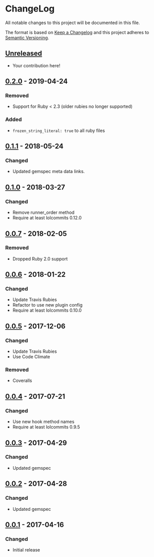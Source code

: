 # ChangeLog

All notable changes to this project will be documented in this file.

The format is based on [Keep a Changelog][KeepAChangelog] and this project
adheres to [Semantic Versioning][Semver].

## [Unreleased]

- Your contribution here!

## [0.2.0] - 2019-04-24
### Removed
- Support for Ruby < 2.3 (older rubies no longer supported)

### Added
- `frozen_string_literal: true` to all ruby files

## [0.1.1] - 2018-05-24
### Changed
- Updated gemspec meta data links.

## [0.1.0] - 2018-03-27
### Changed
- Remove runner_order method
- Require at least lolcommits 0.12.0

## [0.0.7] - 2018-02-05
### Removed
- Dropped Ruby 2.0 support

## [0.0.6] - 2018-01-22
### Changed
- Update Travis Rubies
- Refactor to use new plugin config
- Require at least lolcommits 0.10.0

## [0.0.5] - 2017-12-06
### Changed
- Update Travis Rubies
- Use Code Climate

### Removed
- Coveralls

## [0.0.4] - 2017-07-21
### Changed
- Use new hook method names
- Require at least lolcommits 0.9.5

## [0.0.3] - 2017-04-29
### Changed
- Updated gemspec

## [0.0.2] - 2017-04-28
### Changed
- Updated gemspec

## [0.0.1] - 2017-04-16
### Changed
- Initial release

[Unreleased]: https://github.com/lolcommits/lolcommits-tranzlate/compare/v0.2.0...HEAD
[0.2.0]: https://github.com/lolcommits/lolcommits-tranzlate/compare/v0.1.1...v0.2.0
[0.1.1]: https://github.com/lolcommits/lolcommits-tranzlate/compare/v0.1.0...v0.1.1
[0.1.0]: https://github.com/lolcommits/lolcommits-tranzlate/compare/v0.0.7...v0.1.0
[0.0.7]: https://github.com/lolcommits/lolcommits-tranzlate/compare/v0.0.6...v0.0.7
[0.0.6]: https://github.com/lolcommits/lolcommits-tranzlate/compare/v0.0.5...v0.0.6
[0.0.5]: https://github.com/lolcommits/lolcommits-tranzlate/compare/v0.0.4...v0.0.5
[0.0.4]: https://github.com/lolcommits/lolcommits-tranzlate/compare/v0.0.3...v0.0.4
[0.0.3]: https://github.com/lolcommits/lolcommits-tranzlate/compare/v0.0.2...v0.0.3
[0.0.2]: https://github.com/lolcommits/lolcommits-tranzlate/compare/v0.0.1...v0.0.2
[0.0.1]: https://github.com/lolcommits/lolcommits-tranzlate/compare/2f7b1dd...v0.0.1
[KeepAChangelog]: http://keepachangelog.com/en/1.0.0/
[Semver]: http://semver.org/spec/v2.0.0.html
